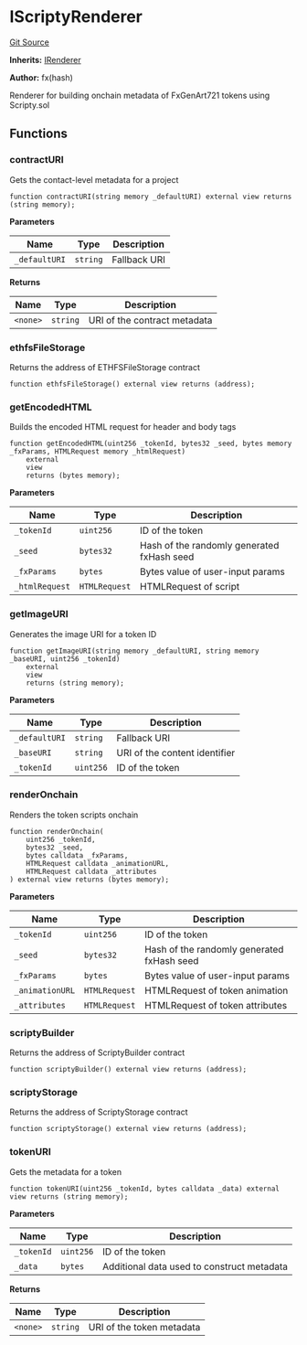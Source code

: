 # IScriptyRenderer
[Git Source](https://github.com/fxhash/fxhash-evm-contracts/blob/709c3bd5035ed7a7acc4391ca2a42cf2ad71efed/src/interfaces/IScriptyRenderer.sol)

**Inherits:**
[IRenderer](/src/interfaces/IRenderer.sol/interface.IRenderer.md)

**Author:**
fx(hash)

Renderer for building onchain metadata of FxGenArt721 tokens using Scripty.sol


## Functions
### contractURI

Gets the contact-level metadata for a project


```solidity
function contractURI(string memory _defaultURI) external view returns (string memory);
```
**Parameters**

|Name|Type|Description|
|----|----|-----------|
|`_defaultURI`|`string`|Fallback URI|

**Returns**

|Name|Type|Description|
|----|----|-----------|
|`<none>`|`string`|URI of the contract metadata|


### ethfsFileStorage

Returns the address of ETHFSFileStorage contract


```solidity
function ethfsFileStorage() external view returns (address);
```

### getEncodedHTML

Builds the encoded HTML request for header and body tags


```solidity
function getEncodedHTML(uint256 _tokenId, bytes32 _seed, bytes memory _fxParams, HTMLRequest memory _htmlRequest)
    external
    view
    returns (bytes memory);
```
**Parameters**

|Name|Type|Description|
|----|----|-----------|
|`_tokenId`|`uint256`|ID of the token|
|`_seed`|`bytes32`|Hash of the randomly generated fxHash seed|
|`_fxParams`|`bytes`|Bytes value of user-input params|
|`_htmlRequest`|`HTMLRequest`|HTMLRequest of script|


### getImageURI

Generates the image URI for a token ID


```solidity
function getImageURI(string memory _defaultURI, string memory _baseURI, uint256 _tokenId)
    external
    view
    returns (string memory);
```
**Parameters**

|Name|Type|Description|
|----|----|-----------|
|`_defaultURI`|`string`|Fallback URI|
|`_baseURI`|`string`|URI of the content identifier|
|`_tokenId`|`uint256`|ID of the token|


### renderOnchain

Renders the token scripts onchain


```solidity
function renderOnchain(
    uint256 _tokenId,
    bytes32 _seed,
    bytes calldata _fxParams,
    HTMLRequest calldata _animationURL,
    HTMLRequest calldata _attributes
) external view returns (bytes memory);
```
**Parameters**

|Name|Type|Description|
|----|----|-----------|
|`_tokenId`|`uint256`|ID of the token|
|`_seed`|`bytes32`|Hash of the randomly generated fxHash seed|
|`_fxParams`|`bytes`|Bytes value of user-input params|
|`_animationURL`|`HTMLRequest`|HTMLRequest of token animation|
|`_attributes`|`HTMLRequest`|HTMLRequest of token attributes|


### scriptyBuilder

Returns the address of ScriptyBuilder contract


```solidity
function scriptyBuilder() external view returns (address);
```

### scriptyStorage

Returns the address of ScriptyStorage contract


```solidity
function scriptyStorage() external view returns (address);
```

### tokenURI

Gets the metadata for a token


```solidity
function tokenURI(uint256 _tokenId, bytes calldata _data) external view returns (string memory);
```
**Parameters**

|Name|Type|Description|
|----|----|-----------|
|`_tokenId`|`uint256`|ID of the token|
|`_data`|`bytes`|Additional data used to construct metadata|

**Returns**

|Name|Type|Description|
|----|----|-----------|
|`<none>`|`string`|URI of the token metadata|


